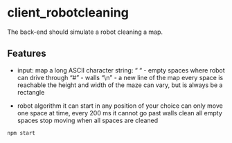 # client_robotcleaning

The back-end should simulate a robot cleaning a map.

## Features
- input: map
a long ASCII character string:
“ “ - empty spaces where robot can drive through
“#” - walls
“\n” - a new line of the map
every space is reachable
the height and width of the maze can vary, but is always be a rectangle

- robot algorithm
it can start in any position of your choice
can only move one space at time, every 200 ms
it cannot go past walls
clean all empty spaces
stop moving when all spaces are cleaned

```sh
npm start
```
